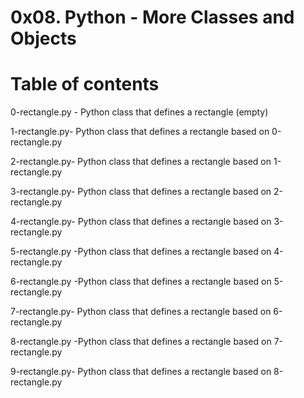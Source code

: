 # 0x08. Python - More Classes and Objects
# Table of contents

0-rectangle.py -	Python class that defines a rectangle (empty)

1-rectangle.py-	Python class that defines a rectangle based on 0-rectangle.py

2-rectangle.py-	Python class that defines a rectangle based on 1-rectangle.py

3-rectangle.py-	Python class that defines a rectangle based on 2-rectangle.py

4-rectangle.py-	Python class that defines a rectangle based on 3-rectangle.py

5-rectangle.py	-Python class that defines a rectangle based on 4-rectangle.py

6-rectangle.py	-Python class that defines a rectangle based on 5-rectangle.py

7-rectangle.py-	Python class that defines a rectangle based on 6-rectangle.py

8-rectangle.py	-Python class that defines a rectangle based on 7-rectangle.py

9-rectangle.py-	Python class that defines a rectangle based on 8-rectangle.py
